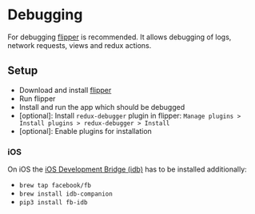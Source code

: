# Debugging

For debugging [flipper](https://fbflipper.com/) is recommended.
It allows debugging of logs, network requests, views and redux actions.

## Setup

- Download and install [flipper](https://fbflipper.com/)
- Run flipper
- Install and run the app which should be debugged
- \[optional\]: Install `redux-debugger` plugin in flipper:
  `Manage plugins > Install plugins > redux-debugger > Install`
- \[optional\]: Enable plugins for installation

### iOS

On iOS the [iOS Development Bridge (idb)](https://github.com/facebook/idb#quick-start) has to be installed additionally:

- `brew tap facebook/fb`
- `brew install idb-companion`
- `pip3 install fb-idb`
